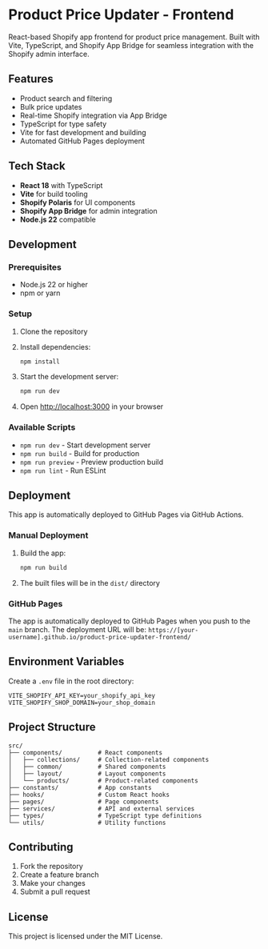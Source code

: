# Product Price Updater - Frontend

React-based Shopify app frontend for product price management. Built with Vite, TypeScript, and Shopify App Bridge for seamless integration with the Shopify admin interface.

## Features

- Product search and filtering
- Bulk price updates
- Real-time Shopify integration via App Bridge
- TypeScript for type safety
- Vite for fast development and building
- Automated GitHub Pages deployment

## Tech Stack

- **React 18** with TypeScript
- **Vite** for build tooling
- **Shopify Polaris** for UI components
- **Shopify App Bridge** for admin integration
- **Node.js 22** compatible

## Development

### Prerequisites

- Node.js 22 or higher
- npm or yarn

### Setup

1. Clone the repository
2. Install dependencies:
   ```bash
   npm install
   ```

3. Start the development server:
   ```bash
   npm run dev
   ```

4. Open [http://localhost:3000](http://localhost:3000) in your browser

### Available Scripts

- `npm run dev` - Start development server
- `npm run build` - Build for production
- `npm run preview` - Preview production build
- `npm run lint` - Run ESLint

## Deployment

This app is automatically deployed to GitHub Pages via GitHub Actions.

### Manual Deployment

1. Build the app:
   ```bash
   npm run build
   ```

2. The built files will be in the `dist/` directory

### GitHub Pages

The app is automatically deployed to GitHub Pages when you push to the `main` branch. The deployment URL will be:
`https://[your-username].github.io/product-price-updater-frontend/`

## Environment Variables

Create a `.env` file in the root directory:

```env
VITE_SHOPIFY_API_KEY=your_shopify_api_key
VITE_SHOPIFY_SHOP_DOMAIN=your_shop_domain
```

## Project Structure

```
src/
├── components/          # React components
│   ├── collections/     # Collection-related components
│   ├── common/          # Shared components
│   ├── layout/          # Layout components
│   └── products/        # Product-related components
├── constants/           # App constants
├── hooks/               # Custom React hooks
├── pages/               # Page components
├── services/            # API and external services
├── types/               # TypeScript type definitions
└── utils/               # Utility functions
```

## Contributing

1. Fork the repository
2. Create a feature branch
3. Make your changes
4. Submit a pull request

## License

This project is licensed under the MIT License.
